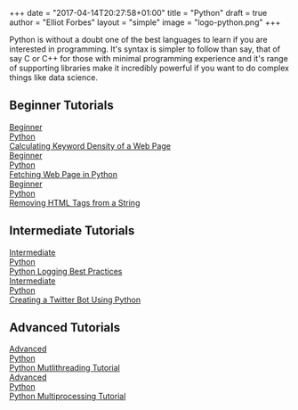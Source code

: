 +++
date = "2017-04-14T20:27:58+01:00"
title = "Python"
draft = true
author = "Elliot Forbes"
layout = "simple"
image = "logo-python.png"
+++

Python is without a doubt one of the best languages to learn if you are interested in programming. It's syntax is simpler to follow than say, that of say C or C++ for those with minimal programming experience and it's range of supporting libraries make it incredibly powerful if you want to do complex things like data science. 

## Beginner Tutorials

<div class="row">
    <div class="col l6">
        <a href="/post/python/calculating-keyword-density-python/" class="blog-list-article">
            <div class="blog-list-article-date">Beginner</div> 
            <div class="blog-list-article-category">Python</div>
            <div class="blog-list-article-content">
                <div class="blog-list-article-title">Calculating Keyword Density of a Web Page</div>
                <!-- <div class="blog-list-article-excerpt">lorem ipsum</div> -->
            </div>
        </a>
    </div>
    <div class="col l6">
        <a href="/post/python/fetching-web-pages-python/" class="blog-list-article">
            <div class="blog-list-article-date">Beginner</div> 
            <div class="blog-list-article-category">Python</div>
            <div class="blog-list-article-content">
                <div class="blog-list-article-title">Fetching Web Page in Python</div>
                <!-- <div class="blog-list-article-excerpt">lorem ipsum</div> -->
            </div>
        </a>
    </div>
    <div class="col l6">
        <a href="/post/python/removing-html-from-string/" class="blog-list-article">
            <div class="blog-list-article-date">Beginner</div> 
            <div class="blog-list-article-category">Python</div>
            <div class="blog-list-article-content">
                <div class="blog-list-article-title">Removing HTML Tags from a String</div>
                <!-- <div class="blog-list-article-excerpt">lorem ipsum</div> -->
            </div>
        </a>
    </div>
</div>

## Intermediate Tutorials

<div class="row">
    <div class="col l6">
        <a href="/python/python-logging-best-practices/" class="blog-list-article">
            <div class="blog-list-article-date">Intermediate</div> 
            <div class="blog-list-article-category">Python</div>
            <div class="blog-list-article-content">
                <div class="blog-list-article-title">Python Logging Best Practices</div>
                <!-- <div class="blog-list-article-excerpt">lorem ipsum</div> -->
            </div>
        </a>
    </div>
    <div class="col l6">
        <a href="/post/python/creating-twitter-bot-python/" class="blog-list-article">
            <div class="blog-list-article-date">Intermediate</div> 
            <div class="blog-list-article-category">Python</div>
            <div class="blog-list-article-content">
                <div class="blog-list-article-title">Creating a Twitter Bot Using Python</div>
                <!-- <div class="blog-list-article-excerpt">lorem ipsum</div> -->
            </div>
        </a>
    </div>
</div>

## Advanced Tutorials

<div class="row">
    <div class="col l6">
        <a href="/post/python/python-multithreading-tutorial/" class="blog-list-article">
            <div class="blog-list-article-date">Advanced</div> 
            <div class="blog-list-article-category">Python</div>
            <div class="blog-list-article-content">
                <div class="blog-list-article-title">Python Mutlithreading Tutorial</div>
                <!-- <div class="blog-list-article-excerpt">lorem ipsum</div> -->
            </div>
        </a>
    </div>
    <div class="col l6">
        <a href="/post/python/python-multiprocessing-tutorial/" class="blog-list-article">
            <div class="blog-list-article-date">Advanced</div> 
            <div class="blog-list-article-category">Python</div>
            <div class="blog-list-article-content">
                <div class="blog-list-article-title">Python Multiprocessing Tutorial</div>
                <!-- <div class="blog-list-article-excerpt">lorem ipsum</div> -->
            </div>
        </a>
    </div>
</div>